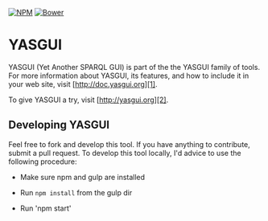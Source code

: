 [![NPM](https://img.shields.io/npm/v/yasgui.svg)](https://www.npmjs.org/package/yasgui)
[![Bower](https://img.shields.io/bower/v/yasgui.svg)](https://github.com/YASGUI/YASGUI)

# YASGUI
YASGUI (Yet Another SPARQL GUI) is part of the the YASGUI family of tools.
For more information about YASGUI, its features, and how to include it in your web site, visit [http://doc.yasgui.org][1].

To give YASGUI a try, visit [http://yasgui.org][2].

## Developing YASGUI


Feel free to fork and develop this tool. If you have anything to contribute, submit a pull request.
To develop this tool locally, I'd advice to use the following procedure:

* Make sure npm and gulp are installed
* Run `npm install` from the gulp dir
* Run 'npm start'


  [1]: http://doc.yasgui.org
  [2]: http://yasgui.org

